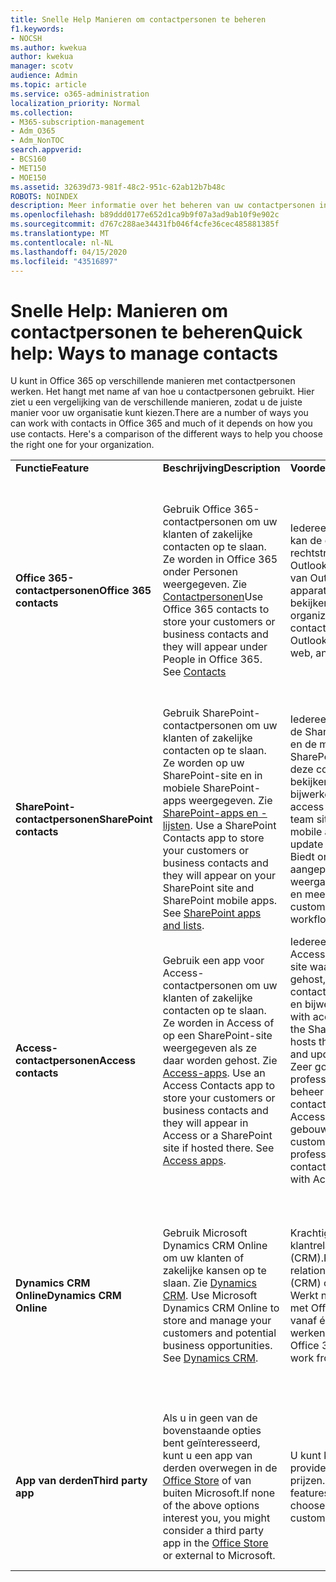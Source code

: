 ```yaml
---
title: Snelle Help Manieren om contactpersonen te beheren
f1.keywords:
- NOCSH
ms.author: kwekua
author: kwekua
manager: scotv
audience: Admin
ms.topic: article
ms.service: o365-administration
localization_priority: Normal
ms.collection:
- M365-subscription-management
- Adm_O365
- Adm_NonTOC
search.appverid:
- BCS160
- MET150
- MOE150
ms.assetid: 32639d73-981f-48c2-951c-62ab12b7b48c
ROBOTS: NOINDEX
description: Meer informatie over het beheren van uw contactpersonen in het beheercentrum.
ms.openlocfilehash: b89ddd0177e652d1ca9b9f07a3ad9ab10f9e902c
ms.sourcegitcommit: d767c288ae34431fb046f4cfe36cec485881385f
ms.translationtype: MT
ms.contentlocale: nl-NL
ms.lasthandoff: 04/15/2020
ms.locfileid: "43516897"
---
```

# <a name="quick-help-ways-to-manage-contacts"></a><span data-ttu-id="8eaf0-103">Snelle Help: Manieren om contactpersonen te beheren</span><span class="sxs-lookup"><span data-stu-id="8eaf0-103">Quick help: Ways to manage contacts</span></span>

<span data-ttu-id="8eaf0-p101">U kunt in Office 365 op verschillende manieren met contactpersonen werken. Het hangt met name af van hoe u contactpersonen gebruikt. Hier ziet u een vergelijking van de verschillende manieren, zodat u de juiste manier voor uw organisatie kunt kiezen.</span><span class="sxs-lookup"><span data-stu-id="8eaf0-p101">There are a number of ways you can work with contacts in Office 365 and much of it depends on how you use contacts. Here's a comparison of the different ways to help you choose the right one for your organization.</span></span>
  
|||||
|:-----|:-----|:-----|:-----|
|<span data-ttu-id="8eaf0-106">**Functie**</span><span class="sxs-lookup"><span data-stu-id="8eaf0-106">**Feature**</span></span> <br/> |<span data-ttu-id="8eaf0-107">**Beschrijving**</span><span class="sxs-lookup"><span data-stu-id="8eaf0-107">**Description**</span></span> <br/> |<span data-ttu-id="8eaf0-108">**Voordelen**</span><span class="sxs-lookup"><span data-stu-id="8eaf0-108">**Advantages**</span></span> <br/> |<span data-ttu-id="8eaf0-109">**Nadelen**</span><span class="sxs-lookup"><span data-stu-id="8eaf0-109">**Disadvantages**</span></span> <br/> |
|<span data-ttu-id="8eaf0-110">**Office 365-contactpersonen**</span><span class="sxs-lookup"><span data-stu-id="8eaf0-110">**Office 365 contacts**</span></span> <br/> |<span data-ttu-id="8eaf0-p102">Gebruik Office 365-contactpersonen om uw klanten of zakelijke contacten op te slaan. Ze worden in Office 365 onder Personen weergegeven. Zie [Contactpersonen](contacts.md)</span><span class="sxs-lookup"><span data-stu-id="8eaf0-p102">Use Office 365 contacts to store your customers or business contacts and they will appear under People in Office 365. See [Contacts](contacts.md)</span></span> <br/> |<span data-ttu-id="8eaf0-113">Iedereen in de organisatie kan de contactpersonen rechtstreeks vanuit Outlook, de webversie van Outlook en mobiele apparaten bekijken.</span><span class="sxs-lookup"><span data-stu-id="8eaf0-113">Everyone in the organization can view the contacts directly from Outlook, Outlook on the web, and mobile devices.</span></span>  <br/> |<span data-ttu-id="8eaf0-114">Alleen beheerders kunnen contactpersonen maken en bijwerken.</span><span class="sxs-lookup"><span data-stu-id="8eaf0-114">Only administrators can create and update the contacts.</span></span>  <br/> <span data-ttu-id="8eaf0-115">Aangepaste velden zijn niet toegestaan (bijvoorbeeld: geboortedatum, college, tussenpersoon).</span><span class="sxs-lookup"><span data-stu-id="8eaf0-115">No custom fields are allowed (example: birthdate, college, referral agent).</span></span>  <br/> |
|<span data-ttu-id="8eaf0-116">**SharePoint-contactpersonen**</span><span class="sxs-lookup"><span data-stu-id="8eaf0-116">**SharePoint contacts**</span></span> <br/> |<span data-ttu-id="8eaf0-p103">Gebruik SharePoint-contactpersonen om uw klanten of zakelijke contacten op te slaan. Ze worden op uw SharePoint-site en in mobiele SharePoint-apps weergegeven. Zie [SharePoint-apps en -lijsten](https://support.office.com/article/0a1c3ace-def0-44af-b225-cfa8d92c52d7.aspx).  </span><span class="sxs-lookup"><span data-stu-id="8eaf0-p103">Use a SharePoint Contacts app to store your customers or business contacts and they will appear on your SharePoint site and SharePoint mobile apps. See [SharePoint apps and lists](https://support.office.com/article/0a1c3ace-def0-44af-b225-cfa8d92c52d7.aspx).  </span></span><br/> |<span data-ttu-id="8eaf0-119">Iedereen met toegang tot de SharePoint-teamsite en de mobiele SharePoint-apps kan deze contactpersonen bekijken en bijwerken.</span><span class="sxs-lookup"><span data-stu-id="8eaf0-119">Everyone with access to the SharePoint team site and SharePoint mobile apps can see and update these contacts.</span></span>  <br/> <span data-ttu-id="8eaf0-120">Biedt ondersteuning voor aangepaste velden, weergaven, werkstromen en meer.</span><span class="sxs-lookup"><span data-stu-id="8eaf0-120">Allows for custom fields, views, workflows and more.</span></span>  <br/> |<span data-ttu-id="8eaf0-121">Deze contactpersonen worden niet weergegeven in Outlook of Personen in Office 365.</span><span class="sxs-lookup"><span data-stu-id="8eaf0-121">These contacts don't appear in Outlook or People in Office 365.</span></span>  <br/> <span data-ttu-id="8eaf0-122">Vereist enige basiskennis van de SharePoint-infrastructuur.</span><span class="sxs-lookup"><span data-stu-id="8eaf0-122">Requires basic understanding of SharePoint infrastructure.</span></span>  <br/> |
|<span data-ttu-id="8eaf0-123">**Access-contactpersonen**</span><span class="sxs-lookup"><span data-stu-id="8eaf0-123">**Access contacts**</span></span> <br/> |<span data-ttu-id="8eaf0-p104">Gebruik een app voor Access-contactpersonen om uw klanten of zakelijke contacten op te slaan. Ze worden in Access of op een SharePoint-site weergegeven als ze daar worden gehost. Zie [Access-apps](https://support.office.com/article/25f3ab3e-510d-44b0-accf-b976c0813e71.aspx).  </span><span class="sxs-lookup"><span data-stu-id="8eaf0-p104">Use an Access Contacts app to store your customers or business contacts and they will appear in Access or a SharePoint site if hosted there. See [Access apps](https://support.office.com/article/25f3ab3e-510d-44b0-accf-b976c0813e71.aspx).  </span></span><br/> |<span data-ttu-id="8eaf0-126">Iedereen met toegang tot Access of de SharePoint-site waarop de app wordt gehost, kan contactpersonen bekijken en bijwerken.</span><span class="sxs-lookup"><span data-stu-id="8eaf0-126">Everyone with access to Access or the SharePoint site that hosts the app can see and update contacts.</span></span>  <br/> <span data-ttu-id="8eaf0-127">Zeer goed aanpasbaar en professioneel uitziend beheer van contactpersonen dat met Access is gebouwd.</span><span class="sxs-lookup"><span data-stu-id="8eaf0-127">Highly customizable and professional looking contact management built with Access.</span></span>  <br/> |<span data-ttu-id="8eaf0-128">U dient Microsoft Access aan te schaffen of over te stappen op een Office 365-abonnement waarbij Access wordt meegeleverd.</span><span class="sxs-lookup"><span data-stu-id="8eaf0-128">You must purchase Microsoft Access or switch to an Office 365 plan that includes Access.</span></span>  <br/> <span data-ttu-id="8eaf0-129">Vereist enige basiskennis van Microsoft Access en over het ontwikkelen van apps.</span><span class="sxs-lookup"><span data-stu-id="8eaf0-129">Requires basic understanding of Microsoft Access and how to create apps.</span></span>  <br/> |
|<span data-ttu-id="8eaf0-130">**Dynamics CRM Online**</span><span class="sxs-lookup"><span data-stu-id="8eaf0-130">**Dynamics CRM Online**</span></span> <br/> |<span data-ttu-id="8eaf0-p105">Gebruik Microsoft Dynamics CRM Online om uw klanten of zakelijke kansen op te slaan. Zie [Dynamics CRM](https://dynamics.microsoft.com).  </span><span class="sxs-lookup"><span data-stu-id="8eaf0-p105">Use Microsoft Dynamics CRM Online to store and manage your customers and potential business opportunities. See [Dynamics CRM](https://dynamics.microsoft.com).  </span></span><br/> |<span data-ttu-id="8eaf0-133">Krachtige klantrelatiebeheerfuncties (CRM).</span><span class="sxs-lookup"><span data-stu-id="8eaf0-133">Powerful customer relationship management (CRM) capabilities.</span></span>  <br/> <span data-ttu-id="8eaf0-134">Werkt naadloos samen met Office 365, zodat u vanaf één locatie kunt werken.</span><span class="sxs-lookup"><span data-stu-id="8eaf0-134">Integrates with Office 365 so you can work from one place.</span></span>  <br/> |<span data-ttu-id="8eaf0-135">Bevat complexiteit bij het inwerken en aanpassen om in uw behoeften te voorzien.</span><span class="sxs-lookup"><span data-stu-id="8eaf0-135">Includes complexity with onboarding and customization to meet your needs.</span></span>  <br/> <span data-ttu-id="8eaf0-136">Is aanzienlijk duurder dan een van de andere opties voor het beheer van contactpersonen.</span><span class="sxs-lookup"><span data-stu-id="8eaf0-136">Is significantly higher in cost than any of the other contact management options.</span></span>  <br/> |
|<span data-ttu-id="8eaf0-137">**App van derden**</span><span class="sxs-lookup"><span data-stu-id="8eaf0-137">**Third party app**</span></span> <br/> |<span data-ttu-id="8eaf0-138">Als u in geen van de bovenstaande opties bent geïnteresseerd, kunt u een app van derden overwegen in de [Office Store](https://store.office.com) of van buiten Microsoft.</span><span class="sxs-lookup"><span data-stu-id="8eaf0-138">If none of the above options interest you, you might consider a third party app in the [Office Store](https://store.office.com) or external to Microsoft.</span></span>  <br/> |<span data-ttu-id="8eaf0-139">U kunt kiezen uit diverse providers, functies en prijzen.</span><span class="sxs-lookup"><span data-stu-id="8eaf0-139">Many providers, features, and prices to choose for your business customers.</span></span>  <br/> |<span data-ttu-id="8eaf0-140">Er is geen garantie op integratie met Office 365, waardoor u met twee verschillende services, aanmeldingen, enzovoort dient te werken.</span><span class="sxs-lookup"><span data-stu-id="8eaf0-140">No guarantee that it's integrated with Office 365, requiring you to work with two different services, logins, etc.</span></span>  <br/> |
   

